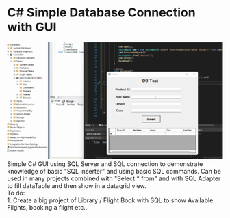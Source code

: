 # C# Simple Database Connection with GUI 

<img src="Example.gif">

<br>
Simple C# GUI using SQL Server and SQL connection to demonstrate knowledge of basic "SQL inserter" and using basic SQL commands.
Can be used in many projects combined with "Select * from" and with SQL Adapter to fill dataTable and then show in a datagrid view.
<br>
To do:
<br>
1. Create a big project of Library / Flight Book with SQL to show Available Flights, booking a flight etc..

